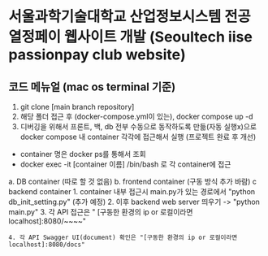 # 서울과학기술대학교 산업정보시스템 전공 열정페이 웹사이트 개발 (Seoultech iise passionpay club website)

## 코드 메뉴얼 (mac os terminal 기준)
1. git clone [main branch repository]
2. 해당 폴더 접근 후 (docker-compose.yml이 있는), docker compose up -d
3. 디버깅을 위해서 프론트, 백, db 전부 수동으로 동작하도록 만듦(자동 실행x)으로 docker compose 내 container 각각에 접근해서 실행 (프로젝트 완료 후 개선)
  - container 명은 docker ps를 통해서 조회
  - docker exec -it [container 이름] /bin/bash 로 각 container에 접근
  
  a. DB container (따로 할 것 없음)
  b. frontend container (구동 방식 추가 바람)
  c backend container
    1. container 내부 접근시 main.py가 있는 경로에서 "python db_init_setting.py" (추가 예정)
    2. 이후 backend web server 띄우기 -> "python main.py"
    3. 각 API 접근은 " [구동한 환경의 ip or 로컬이라면 localhost]:8080/~~~~"
    
    4. 각 API Swagger UI(document) 확인은 "[구동한 환경의 ip or 로컬이라면 localhost]:8080/docs"
    
